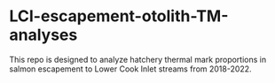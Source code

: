 # LCI-escapement-otolith-TM-analyses
This repo is designed to analyze hatchery thermal mark proportions in salmon escapement to Lower Cook Inlet streams from 2018-2022.
